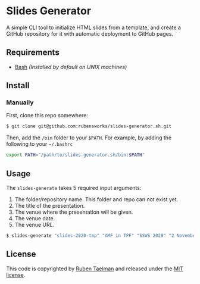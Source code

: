 # Slides Generator

A simple CLI tool to initialize HTML slides from a template, and create a GitHub repository for it with automatic deployment to GitHub pages.

## Requirements

* [Bash](https://www.gnu.org/software/bash/) _(Installed by default on UNIX machines)_

## Install

### Manually

First, clone this repo somewhere:

```bash
$ git clone git@github.com:rubensworks/slides-generator.sh.git
```

Then, add the `/bin` folder to your `$PATH`.
For example, by adding the following to your `~/.bashrc`

```bash
export PATH="/path/to/slides-generator.sh/bin:$PATH"
```

## Usage

The `slides-generate` takes 5 required input arguments:

1. The folder/repository name. This folder and repo can not exist yet.
2. The title of the presentation.
3. The venue where the presentation will be given.
4. The venue date.
5. The venue URL.

```bash
$ slides-generate "slides-2020-tmp" "AMF in TPF" "SSWS 2020" "2 November 2020" "http://www.ssws-ws.org/SSWS2020/"
```

## License

This code is copyrighted by [Ruben Taelman](https://www.rubensworks.net/)
and released under the [MIT license](http://opensource.org/licenses/MIT).
